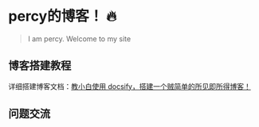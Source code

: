# percy的博客！ 🔥

>I am percy. Welcome to my site

## 博客搭建教程

详细搭建博客文档：[教小白使用 docsify，搭建一个贼简单的所见即所得博客！](https://mp.weixin.qq.com/s/aK9Z9RkqWMUpcNzUREEx4Q)

## 问题交流

